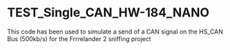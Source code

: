 # TEST_Single_CAN_HW-184_NANO

This code has been used to simulate a send of a CAN signal on the HS_CAN Bus (500kb/s) for the Frrrelander 2 sniffing project 
